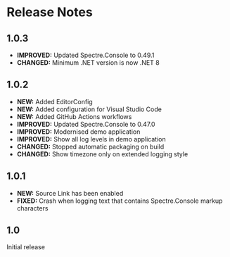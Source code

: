 Release Notes
=============

1.0.3
-----

* **IMPROVED:** Updated Spectre.Console to 0.49.1
* **CHANGED:** Minimum .NET version is now .NET 8

1.0.2
-----

* **NEW:** Added EditorConfig
* **NEW:** Added configuration for Visual Studio Code
* **NEW:** Added GitHub Actions workflows
* **IMPROVED:** Updated Spectre.Console to 0.47.0
* **IMPROVED:** Modernised demo application
* **IMPROVED:** Show all log levels in demo application
* **CHANGED:** Stopped automatic packaging on build
* **CHANGED:** Show timezone only on extended logging style

1.0.1
-----

* **NEW:** Source Link has been enabled
* **FIXED:** Crash when logging text that contains Spectre.Console markup characters

1.0
---

Initial release
